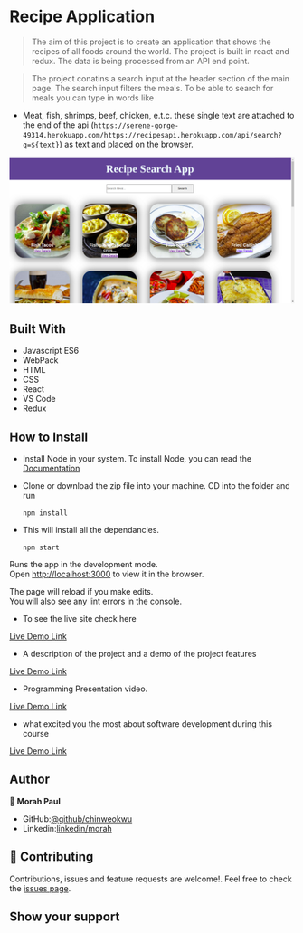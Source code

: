# Recipe Application

> The aim of this project is to create an application that shows the recipes of all foods around the world. The project is built in react and redux. The data is being processed from an API end point.

> The project conatins a search input at the header section of the main page. The search input filters the meals. To be able to search for meals you can type in words like
- Meat, fish, shrimps, beef, chicken, e.t.c. these single text are attached to the end of the api (`https://serene-gorge-49314.herokuapp.com/https://recipesapi.herokuapp.com/api/search?q=${text}`) as text and placed on the browser.


![screenshot](food.png)


## Built With

- Javascript ES6
- WebPack
- HTML
- CSS
- React
- VS Code
- Redux


## How to Install

- Install Node in your system. To install Node, you can read the [Documentation](https://nodejs.org/en/download/package-manager/)
- Clone or download the zip file into your machine. CD into the folder and run

    ``` 
   npm install

    ``` 
- This will install all the dependancies.

  ``` 
  npm start

   ``` 

Runs the app in the development mode.\
Open [http://localhost:3000](http://localhost:3000) to view it in the browser.

The page will reload if you make edits.\
You will also see any lint errors in the console.


- To see the live site check here

[Live Demo Link](https://musing-torvalds-1f5773.netlify.app/)

- A description of the project and a demo of the project features 

[Live Demo Link](https://www.loom.com/share/2edf55fbadce438880fefb6765d39f7e)

- Programming Presentation video.

[Live Demo Link](https://www.loom.com/share/95363ddb707340d8870185e621494707)

- what excited you the most about software development during this course

[Live Demo Link](https://www.loom.com/share/dec3709e37cc4fa7a18a862ae973361f)

## Author

👤 **Morah Paul**

- GitHub:[@github/chinweokwu](https://github.com/chinweokwu)
- Linkedin:[linkedin/morah](https://www.linkedin.com/)



## 🤝 Contributing

Contributions, issues and feature requests are welcome!. Feel free to check the [issues page](issues/).

## Show your support

